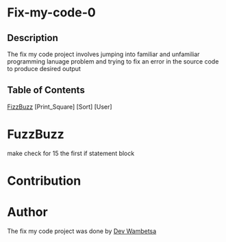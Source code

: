 # Fix-my-code-0

## Description
The fix my code project involves jumping into familiar and unfamiliar programming lanuage problem and trying to fix an error in the source code to produce desired output

## Table of Contents
[FizzBuzz]()
[Print_Square]
[Sort]
[User]

# FuzzBuzz
make check for 15 the first if statement block

# Contribution


# Author
The fix my code project was done by [Dev Wambetsa](https://github.com/wambetsa)